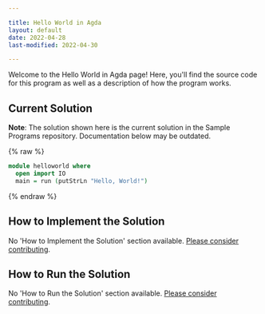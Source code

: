 ```yaml
---

title: Hello World in Agda
layout: default
date: 2022-04-28
last-modified: 2022-04-30

---
```


Welcome to the Hello World in Agda page! Here, you'll find the source code for this program as well as a description of how the program works.

## Current Solution

**Note**: The solution shown here is the current solution in the Sample Programs repository. Documentation below may be outdated.

{% raw %}

```Agda
module helloworld where
  open import IO
  main = run (putStrLn "Hello, World!")
```

{% endraw %}

## How to Implement the Solution

No 'How to Implement the Solution' section available. [Please consider contributing](https://github.com/TheRenegadeCoder/sample-programs-website).

## How to Run the Solution

No 'How to Run the Solution' section available. [Please consider contributing](https://github.com/TheRenegadeCoder/sample-programs-website).